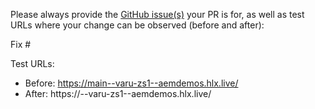 Please always provide the [GitHub issue(s)](../issues) your PR is for, as well as test URLs where your change can be observed (before and after):

Fix #<gh-issue-id>

Test URLs:
- Before: https://main--varu-zs1--aemdemos.hlx.live/
- After: https://<branch>--varu-zs1--aemdemos.hlx.live/
